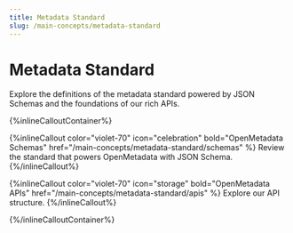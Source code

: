 ```yaml
---
title: Metadata Standard
slug: /main-concepts/metadata-standard
---
```


# Metadata Standard

Explore the definitions of the metadata standard powered by JSON Schemas and the foundations of our rich APIs.

{%inlineCalloutContainer%}

{%inlineCallout
    color="violet-70"
    icon="celebration"
    bold="OpenMetadata Schemas"
    href="/main-concepts/metadata-standard/schemas"  %}
Review the standard that powers OpenMetadata with JSON Schema.
{%/inlineCallout%}

{%inlineCallout
    color="violet-70"
    icon="storage"
    bold="OpenMetadata APIs"
    href="/main-concepts/metadata-standard/apis" %}
Explore our API structure.
{%/inlineCallout%}

{%/inlineCalloutContainer%}
